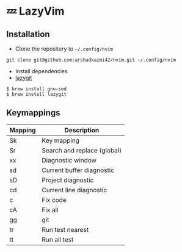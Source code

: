 # 💤 LazyVim


## Installation

- Clone the repository to `~/.config/nvim`

```
git clone git@github.com:arshadkazmi42/nvim.git ~/.config/nvim
```

- Install dependencies
- [lazygit](https://github.com/jesseduffield/lazygit)

```
$ brew install gnu-sed
$ brew install lazygit
```

## Keymappings

| Mapping | Description |
| - | - |
| <leader>Sk | Key mapping |
| <leader>Sr | Search and replace (global) |
| <leader>xx | Diagnostic window |
| <leader>sd | Current buffer diagnostic |
| <leader>sD | Project diagnostic |
| <leader>cd | Current line diagnostic |
| <leader>c  | Fix code |
| <leader>cA | Fix all |
| <leader>gg | git |
| <leader>tr | Run test nearest |
| <leader>tt | Run all test |

